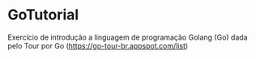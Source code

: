 # GoTutorial
Exercício de introdução a linguagem de programação Golang (Go) dada pelo Tour por Go (https://go-tour-br.appspot.com/list)
